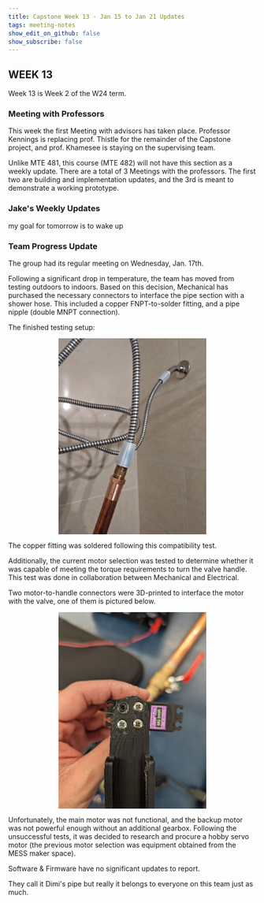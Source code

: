 ```yaml
---
title: Capstone Week 13 - Jan 15 to Jan 21 Updates
tags: meeting-notes
show_edit_on_github: false
show_subscribe: false
---
```

## WEEK 13
Week 13 is Week 2 of the W24 term.

### Meeting with Professors
This week the first Meeting with advisors has taken place.
Professor Kennings is replacing prof. Thistle for the remainder of the Capstone project, and prof. Khamesee is staying on the supervising team.

Unlike MTE 481, this course (MTE 482) will not have this section as a weekly update. There are a total of 3 Meetings with the professors.
The first two are building and implementation updates, and the 3rd is meant to demonstrate a working prototype.

### Jake's Weekly Updates 
my goal for tomorrow is to wake up

### Team Progress Update

The group had its regular meeting on Wednesday, Jan. 17th.

Following a significant drop in temperature, the team has moved from testing outdoors to indoors.
Based on this decision, Mechanical has purchased the necessary connectors to interface the pipe section with a shower hose.
This included a copper FNPT-to-solder fitting, and a pipe nipple (double MNPT connection).

The finished testing setup:

<style>
  img {
  display: block;
  margin-left: auto;
  margin-right: auto;
  }
</style>
<img src="https://raw.githubusercontent.com/pipyns/pipyns.github.io/master/assets/Shower%20Setup.jpg" alt="Image of Mechanical Connectivity Test for Prototype" width=300>

The copper fitting was soldered following this compatibility test.

Additionally, the current motor selection was tested to determine whether it was capable of meeting the torque requirements to turn the valve handle.
This test was done in collaboration between Mechanical and Electrical.

Two motor-to-handle connectors were 3D-printed to interface the motor with the valve, one of them is pictured below.

<style>
  img {
  display: block;
  margin-left: auto;
  margin-right: auto;
  }
</style>
<img src="https://github.com/pipyns/pipyns.github.io/blob/master/assets/MG996R%20test.jpg" alt="Image of MG996R servo with a 3D-printed arm attached" width=300>

Unfortunately, the main motor was not functional, and the backup motor was not powerful enough without an additional gearbox.
Following the unsuccessful tests, it was decided to research and procure a hobby servo motor (the previous motor selection was equipment obtained from the MESS maker space).

Software & Firmware have no significant updates to report.


They call it Dimi's pipe but really it belongs to everyone on this team just as much.
<!--more-->
